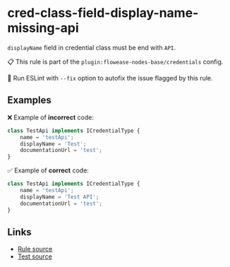 [//]: # "File generated from a template. Do not edit this file directly."

# cred-class-field-display-name-missing-api

`displayName` field in credential class must be end with `API`.

📋 This rule is part of the `plugin:flowease-nodes-base/credentials` config.

🔧 Run ESLint with `--fix` option to autofix the issue flagged by this rule.

## Examples

❌ Example of **incorrect** code:

```js
class TestApi implements ICredentialType {
    name = 'testApi';
    displayName = 'Test';
    documentationUrl = 'test';
}
```

✅ Example of **correct** code:

```js
class TestApi implements ICredentialType {
    name = 'testApi';
    displayName = 'Test API';
    documentationUrl = 'test';
}
```

## Links

- [Rule source](../../lib/rules/cred-class-field-display-name-missing-api.ts)
- [Test source](../../tests/cred-class-field-display-name-missing-api.test.ts)
